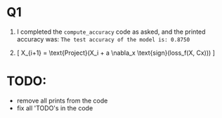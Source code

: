 # Q1

1. I completed the ```compute_accuracy``` code as asked, and the printed accuracy was:
```The test accuracy of the model is: 0.8750```

2. \[ X_{i+1} = \text{Project}(X_i + a \nabla_x \text{sign}(loss_f(X, Cx))) \]








# TODO:
- remove all prints from the code
- fix all 'TODO's in the code
